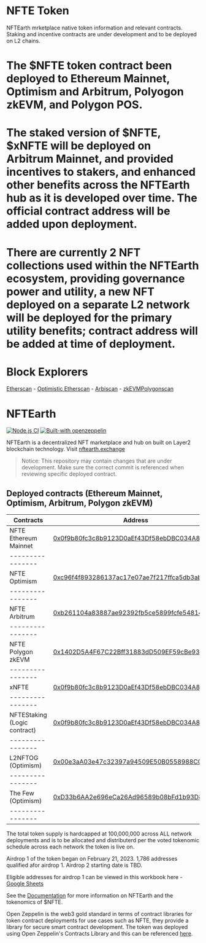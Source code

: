# NFTE Token

NFTEarth mrketplace native token information and relevant contracts. Staking and incentive contracts are under development and to be deployed on L2 chains. 

# The $NFTE token contract been deployed to Ethereum Mainnet, Optimism and Arbitrum, Polyogon zkEVM, and Polygon POS.

# The staked version of $NFTE, $xNFTE will be deployed on Arbitrum Mainnet, and provided incentives to stakers, and enhanced other benefits across the NFTEarth hub as it is developed over time. The official contract address will be added upon deployment. 

# There are currently 2 NFT collections used within the NFTEarth ecosystem, providing governance power and utility, a new NFT deployed on a separate L2 network will be deployed for the primary utility benefits; contract address will be added at time of deployment.

# Block Explorers

[Etherscan](https://etherscan.io/token/0x0f9b80fc3c8b9123d0aef43df58ebdbc034a8901) - 
[Optimistic Etherscan](https://optimistic.etherscan.io/address/0xc96f4f893286137ac17e07ae7f217ffca5db3ab6) -
[Arbiscan](https://arbiscan.io/address/0xb261104a83887ae92392fb5ce5899fcfe5481456) - 
[zkEVMPolygonscan](https://zkevm.polygonscan.com/token/0x1402d5a4f67c22bff31883dd509ef59cbe930b88)
# NFTEarth

[![Node.js CI](https://github.com/consenlabs/tokenlon-contracts/actions/workflows/node.js.yml/badge.svg?branch=master)](https://github.com/consenlabs/tokenlon-contracts/actions/workflows/node.js.yml)
[![Built-with openzeppelin](https://img.shields.io/badge/built%20with-OpenZeppelin-3677FF)](https://docs.openzeppelin.com/)

NFTEarth is a decentralized NFT marketplace and hub on built on Layer2 blockchain technology. Visit [nftearth.exchange](https://nftearth.exchange)

> Notice: This repository may contain changes that are under development. Make sure the correct commit is referenced when reviewing specific deployed contract.


## Deployed contracts (Ethereum Mainnet, Optimism, Arbitrum, Polygon zkEVM)

| Contracts                        | Address                                                                                                               | Module           |
| -------------------------------- | --------------------------------------------------------------------------------------------------------------------- | ---------------- |
| NFTE  Ethereum Mainnet                         | [0x0f9b80fc3c8b9123D0aEf43Df58ebDBC034A8901](https://etherscan.io/address/0x0f9b80fc3c8b9123d0aef43df58ebdbc034a8901) | Token            |
| ---------------- |
| NFTE  Optimism                   | [0xc96f4f893286137ac17e07ae7f217ffca5db3ab6](https://optimistic.etherscan.io/address/0xc96f4f893286137ac17e07ae7f217ffca5db3ab61) | Token            |
| ---------------- |
| NFTE  Arbitrum                   | [0xb261104a83887ae92392fb5ce5899fcfe5481456](https://arbiscan.io/address/0xb261104a83887ae92392fb5ce5899fcfe5481456) | Token            |
| ---------------- |
| NFTE Polygon zkEVM                            | [0x1402D5A4F67C22Bff31883dD509EF59cBe930B88](https://zkevm.polygonscan.com/token/0x1402d5a4f67c22bff31883dd509ef59cbe930b88) | Token          |
| ---------------- |
| xNFTE                            | [0x0f9b80fc3c8b9123D0aEf43Df58ebDBC034A89XX](https://etherscan.io/address/0x0f9b80fc3c8b9123d0aef43df58ebdbc034a8901) | Staking          |
| ---------------- |
| NFTEStaking (Logic contract)     | [0x0f9b80fc3c8b9123D0aEf43Df58ebDBC034A89XX](https://etherscan.io/address/0x0f9b80fc3c8b9123d0aef43df58ebdbc034a8901) | Staking          |
| ---------------- |
| L2NFTOG (Optimism)               | [0x00e3aA03e47c32397a94509E50B0558988C0D04E](https://optimistic.etherscan.io/address/0x00e3aa03e47c32397a94509e50b0558988c0d04e)        | NFT              |
| ---------------- |
| The Few (Optimism)               | [0xD33b6AA2e696eCa26Ad96589b08bFd1b93D870E4](https://optimistic.etherscan.io/address/0xd33b6aa2e696eca26ad96589b08bfd1b93d870e4) | NFT            |
| ---------------- |

The total token supply is hardcapped at 100,000,000 across ALL network deployments and is to be allocated and distributerd per the voted tokenomic schedule across each network the token is live on.

Airdrop 1 of the token began on February 21, 2023. 1,786 addresses qualified afor airdrop 1. Airdrop 2 starting date is TBD.

Eligible addresses for airdrop 1 can be viewed in this workbook here - [Google Sheets](https://docs.google.com/spreadsheets/d/1IkqCVrBkbT_s4IkQAbFAkgWXHICVqO7eKBE_AumzZco/edit?usp=sharing)

See the [Documentation](docs.nftearth.exchange) for more information on NFTEarth and the tokenomics of $NFTE.

Open Zeppelin is the web3 gold standard in terms of contract libraries for token contract deployments for use cases such as NFTE, they provide a library for secure smart contract development. The token was deployed using Open Zeppelin's Contracts Library and this can be referenced [here](https://docs.openzeppelin.com/contracts/4.x/).
